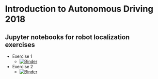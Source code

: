 # Introduction to Autonomous Driving 2018

## Jupyter notebooks for robot localization exercises

* Exercise 1
  * [![Binder](https://mybinder.org/badge.svg)](https://mybinder.org/v2/gh/fgr/itad2018/master?filepath=localization1%2F1_localization_1d.ipynb)
* Exercise 2
  * [![Binder](https://mybinder.org/badge.svg)](https://mybinder.org/v2/gh/fgr/itad2018/master?filepath=localization1%2F2_localization_1d_with_noise.ipynb)
